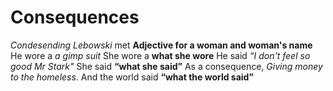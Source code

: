 ﻿# Consequences
*Condesending Lebowski*
met
**Adjective for a woman and woman's name**
He wore a *a gimp suit*
She wore a **what she wore**
He said *“I don't feel so good Mr Stark"*
She said **“what she said”**
As a consequence, *Giving money to the homeless*.
And the world said **“what the world said”**
